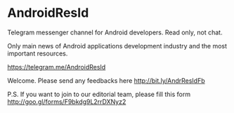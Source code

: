 # AndroidResId

Telegram messenger channel for Android developers. Read only, not chat.

Only main news of Android applications development industry and the most important resources.

https://telegram.me/AndroidResId

Welcome.
Please send any feedbacks here http://bit.ly/AndrResIdFb

P.S. If you want to join to our editorial team, please fill this form http://goo.gl/forms/F9bkdg9L2rrDXNyz2
